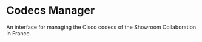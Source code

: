 # Codecs Manager
An interface for managing the Cisco codecs of the Showroom Collaboration in France.